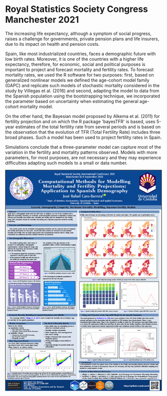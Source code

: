 # Royal Statistics Society Congress Manchester 2021

The increasing life expectancy, although a symptom of social progress, raises a challenge for governments, private pension plans and life insurers, due to its impact on health and pension costs.

Spain, like most industrialized countries, faces a demographic future with low birth rates. Moreover, it is one of the countries with a higher life expectancy, therefore, for economic, social and political purposes is important to project and forecast mortality and fertility rates. To forecast mortality rates, we used the R software for two purposes: first, based on generalized nonlinear models we defined the age-cohort model family (GAPC) and replicate such models of stochastic mortality considered in the study by Villegas et al. (2016) and second, adapting the model to data from the Spanish population using the bootstrapping technique, we incorporated the parameter based on uncertainty when estimating the general age-cohort mortality model.

On the other hand, the Bayesian model proposed by Alkema et al. (2011) for fertility projection and on which the R package 'bayesTFR' is based, uses 5-year estimates of the total fertility rate from several periods and is based on the observation that the evolution of TFR (Total Fertility Rate) includes three broad phases. Such a model has been used to project fertility rates in Spain. 

Simulations conclude that a three-parameter model can capture most of the variation in the fertility and mortality patterns observed. Models with more parameters, for most purposes, are not necessary and they may experience difficulties adapting such models to a small or data number.

![Poster](poster.png)

